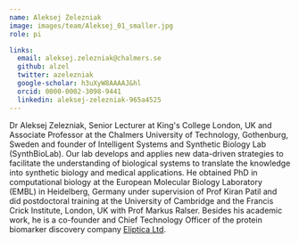 ```yaml
---
name: Aleksej Zelezniak
image: images/team/Aleksej_01_smaller.jpg
role: pi

links:
  email: aleksej.zelezniak@chalmers.se
  github: alzel
  twitter: azelezniak
  google-scholar: h3uXyW8AAAAJ&hl
  orcid: 0000-0002-3098-9441
  linkedin: aleksej-zelezniak-965a4525
---
```


Dr Aleksej Zelezniak, Senior Lecturer at King's College London, UK and Associate Professor at the Chalmers University of Technology, Gothenburg, Sweden and founder of Intelligent Systems and Synthetic Biology Lab (SynthBioLab). Our lab develops and applies new data-driven strategies to facilitate the understanding of biological systems to translate the knowledge into synthetic biology and medical applications. He obtained PhD in computational biology at the European Molecular Biology Laboratory (EMBL) in Heidelberg, Germany under supervision of Prof Kiran Patil and did postdoctoral training at the University of Cambridge and the Francis Crick Institute, London, UK with Prof Markus Ralser. Besides his academic work, he is a co-founder and Chief Technology Officer of the protein biomarker discovery company [Eliptica Ltd](https://www.eliptica.bio/).